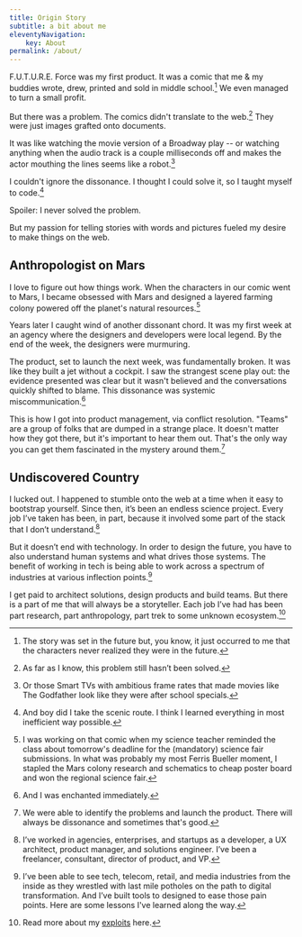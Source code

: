 ```yaml
---
title: Origin Story
subtitle: a bit about me
eleventyNavigation:
    key: About
permalink: /about/
---
```


F.U.T.U.R.E. Force was my first product. It was a comic that me & my buddies wrote, drew, printed and sold in middle school.[^1] We even managed to turn a small profit.

[^1]: The story was set in the future but, you know, it just occurred to me that the characters never realized they were in the future.

But there was a problem. The comics didn't translate to the web.[^2] They were just images grafted onto documents. 

[^2]:As far as I know, this problem still hasn’t been solved.

It was like watching the movie version of a Broadway play -- or watching anything when the audio track is a couple milliseconds off and makes the actor mouthing the lines seems like a robot.[^3]

[^3]: Or those Smart TVs with ambitious frame rates that made movies like The Godfather look like they were after school specials.

I couldn't ignore the dissonance. I thought I could solve it, so I taught myself to code.[^4]

[^4]: And boy did I take the scenic route. I think I learned everything in most inefficient way possible.

Spoiler: I never solved the problem. 

But my passion for telling stories with words and pictures fueled my desire to make things on the web.

## Anthropologist on Mars

I love to figure out how things work. When the characters in our comic went to Mars, I became obsessed with Mars and designed a layered farming colony powered off the planet's natural resources.[^5]

[^5]: I was working on that comic when my science teacher reminded the class about tomorrow's deadline for the (mandatory) science fair submissions. In what was probably my most Ferris Bueller moment, I stapled the Mars colony research and schematics to cheap poster board and won the regional science fair.

Years later I caught wind of another dissonant chord. It was my first week at an agency where the designers and developers were local legend. By the end of the week, the designers were murmuring. 

The product, set to launch the next week, was fundamentally broken. It was like they built a jet without a cockpit. I saw the strangest scene play out: the evidence presented was clear but it wasn't believed and the conversations quickly shifted to blame. This dissonance was systemic miscommunication.[^6]

[^6]:And I was enchanted immediately.

This is how I got into product management, via conflict resolution. "Teams" are a group of folks that are dumped in a strange place. It doesn't matter how they got there, but it's important to hear them out. That's the only way you can get them fascinated in the mystery around them.[^7]

[^7]: We were able to identify the problems and launch the product. There will always be dissonance and sometimes that's good.

## Undiscovered Country

I lucked out. I happened to stumble onto the web at a time when it easy to bootstrap yourself. Since then, it’s been an endless science project. Every job I’ve taken has been, in part, because it involved some part of the stack that I don’t understand.[^8]

[^8]: I’ve worked in agencies, enterprises, and startups as a developer, a UX architect, product manager, and solutions engineer. I’ve been a freelancer, consultant, director of product, and VP.

But it doesn’t end with technology. In order to design the future, you have to also understand human systems and what drives those systems. The benefit of working in tech is being able to work across a spectrum of industries at various inflection points.[^9]

[^9]:I’ve been able to see tech, telecom, retail, and media industries from the inside as they wrestled with last mile potholes on the path to digital transformation. And I’ve built tools to designed to ease those pain points. Here are some lessons I've learned along the way.

I get paid to architect solutions, design products and build teams. But there is a part of me that will always be a storyteller. Each job I’ve had has been part research, part anthropology, part trek to some unknown ecosystem.[^10]

[^10]: Read more about my [exploits](/history) here.

